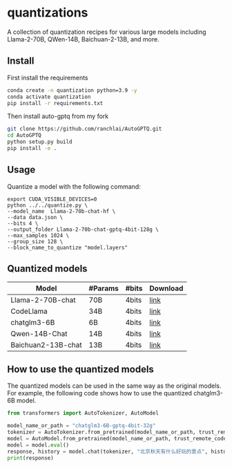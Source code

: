 # quantizations
A collection of quantization recipes for various large models including Llama-2-70B, QWen-14B, Baichuan-2-13B, and more.




## Install
First install the requirements
```bash
conda create -n quantization python=3.9 -y
conda activate quantization
pip install -r requirements.txt
```
Then install auto-gptq from my fork
```bash
git clone https://github.com/ranchlai/AutoGPTQ.git
cd AutoGPTQ
python setup.py build
pip install -e .
```


## Usage
Quantize a model with the following command:
```
export CUDA_VISIBLE_DEVICES=0
python ../../quantize.py \
--model_name  Llama-2-70b-chat-hf \
--data data.json \
--bits 4 \
--output_folder Llama-2-70b-chat-gptq-4bit-128g \
--max_samples 1024 \
--group_size 128 \
--block_name_to_quantize "model.layers"
```

## Quantized models
| Model | #Params | #bits| Download |
| --- | --- | --- | --- |
| Llama-2-70B-chat | 70B | 4bits | [link](https://huggingface.co/ranchlai/Llama-2-70b-chat-gptq-4bit-128g) |
| CodeLlama | 34B | 4bits | [link](https://huggingface.co/ranchlai/CodeLlama-34b-Instruct-gptq-4bit) |
| chatglm3-6B | 6B | 4bits | [link](https://huggingface.co/ranchlai/chatglm3-6B-gptq-4bit) |
| Qwen-14B-Chat | 14B | 4bits | [link](https://huggingface.co/ranchlai/Qwen-14B-Chat-gptq-4bit-128g) |
| Baichuan2-13B-chat | 13B | 4bits | [link](https://huggingface.co/ranchlai/Baichuan2-13B-Chat-gptq-4bit-32g) |


## How to use the quantized models
The quantized models can be used in the same way as the original models. For example, the following code shows how to use the quantized chatglm3-6B model.
```python
from transformers import AutoTokenizer, AutoModel

model_name_or_path = "chatglm3-6B-gptq-4bit-32g"
tokenizer = AutoTokenizer.from_pretrained(model_name_or_path, trust_remote_code=True)
model = AutoModel.from_pretrained(model_name_or_path, trust_remote_code=True, device_map="cuda:0")
model = model.eval()
response, history = model.chat(tokenizer, "北京秋天有什么好玩的景点", history=history)
print(response)
```
